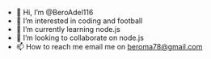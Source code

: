 - 👋 Hi, I’m @BeroAdel116
- 👀 I’m interested in coding and football
- 🌱 I’m currently learning node.js
- 💞️ I’m looking to collaborate on node.js
- 📫 How to reach me email me on beroma78@gmail.com

<!---
BeroAdel116/BeroAdel116 is a ✨ special ✨ repository because its `README.md` (this file) appears on your GitHub profile.
You can click the Preview link to take a look at your changes.
--->

